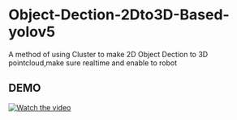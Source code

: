 # Object-Dection-2Dto3D-Based-yolov5
A method of using Cluster to make 2D Object Dection to 3D pointcloud,make sure realtime and enable to robot
## DEMO
[![Watch the video](https://github.com/Mazhichaoruya/Object-Detection-and-location-RealsenseD435/blob/master/TensorRT/input/VOC/2007_000836.jpg)](https://www.bilibili.com/video/BV1b341167VJ/)
